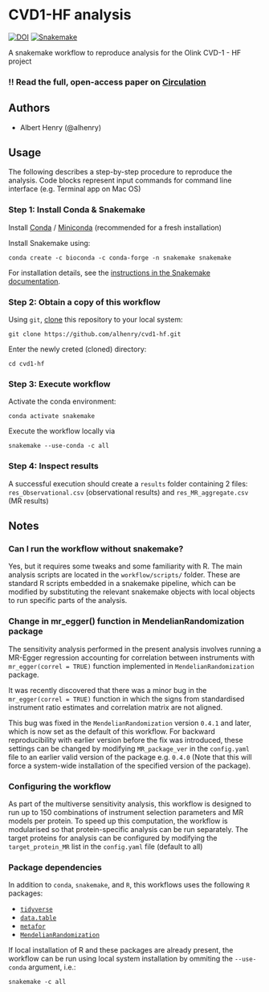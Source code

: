 # CVD1-HF analysis

[![DOI](https://zenodo.org/badge/429122036.svg)](https://zenodo.org/badge/latestdoi/429122036)
[![Snakemake](https://img.shields.io/badge/snakemake-≥5.7.0-brightgreen.svg)](https://snakemake.bitbucket.io)

A snakemake workflow to reproduce analysis for the Olink CVD-1 - HF project

### :bangbang: Read the full, open-access paper on [Circulation](https://www.ahajournals.org/doi/10.1161/CIRCULATIONAHA.121.056663)

## Authors

* Albert Henry (@alhenry)

## Usage

The following describes a step-by-step procedure to reproduce the analysis.
Code blocks represent input commands for command line interface (e.g. Terminal app on Mac OS)

### Step 1: Install Conda & Snakemake

Install [Conda](https://conda.io/projects/conda/en/latest/user-guide/install/index.html) / [Miniconda](https://docs.conda.io/en/latest/miniconda.html) (recommended for a fresh installation)

Install Snakemake using:

    conda create -c bioconda -c conda-forge -n snakemake snakemake

For installation details, see the [instructions in the Snakemake documentation](https://snakemake.readthedocs.io/en/stable/getting_started/installation.html).


### Step 2: Obtain a copy of this workflow

Using `git`, [clone](https://help.github.com/en/articles/cloning-a-repository) this repository to your local system:

    git clone https://github.com/alhenry/cvd1-hf.git

Enter the newly creted (cloned) directory:

    cd cvd1-hf


### Step 3: Execute workflow

Activate the conda environment:

    conda activate snakemake


Execute the workflow locally via

    snakemake --use-conda -c all


### Step 4: Inspect results

A successful execution should create a `results` folder containing 2 files:
`res_Observational.csv` (observational results) and `res_MR_aggregate.csv` (MR results)


## Notes

### Can I run the workflow without snakemake?

Yes, but it requires some tweaks and some familiarity with R.
The main analysis scripts are located in the `workflow/scripts/` folder.
These are standard R scripts embedded in a snakemake pipeline, which can be modified by substituting the relevant snakemake objects with local objects to run specific parts of the analysis.

### Change in mr_egger() function in MendelianRandomization package

The sensitivity analysis performed in the present analysis involves running
a MR-Egger regression accounting for correlation between instruments
with `mr_egger(correl = TRUE)` function implemented in `MendelianRandomization` package.

It was recently discovered that there was a minor bug in the `mr_egger(correl = TRUE)` function in which the signs from standardised instrument ratio estimates and correlation matrix are not aligned.

This bug was fixed in the `MendelianRandomization` version `0.4.1` and later, which is now set as the default of this workflow.
For backward reproducibility with earlier version before the fix was introduced,
these settings can be changed by modifying `MR_package_ver` in the `config.yaml` file to an earlier valid version of the package e.g. `0.4.0` (Note that this will force a system-wide installation of the specified version of the package).

### Configuring the workflow

As part of the multiverse sensitivity analysis, this workflow is designed to run up to 150 combinations of instrument selection parameters and MR models per protein.
To speed up this computation, the workflow is modularised so that protein-specific analysis can be run separately.
The target proteins for analysis can be configured by modifying the `target_protein_MR` list in the `config.yaml` file (default to all)

### Package dependencies
In addition to `conda`, `snakemake`, and `R`, this workflows uses the following `R` packages:
- [`tidyverse`](https://www.tidyverse.org/)
- [`data.table`](https://rdatatable.gitlab.io/data.table/)
- [`metafor`](https://cran.r-project.org/web/packages/metafor/index.html)
- [`MendelianRandomization`](https://cran.r-project.org/web/packages/MendelianRandomization/index.html)

If local installation of R and these packages are already present,
the workflow can be run using local system installation by ommiting the `--use-conda` argument, i.e.:

    snakemake -c all
